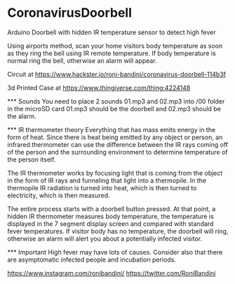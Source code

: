 # CoronavirusDoorbell
Arduino Doorbell with hidden IR temperature sensor to detect high fever

Using airports method, scan your home visitors body temperature as soon as they ring the bell using IR remote temperature. If body temperature is normal ring the bell, otherwise an alarm will appear.

Circuit at https://www.hackster.io/roni-bandini/coronavirus-doorbell-114b3f

3d Printed Case at https://www.thingiverse.com/thing:4224148

*** Sounds
You need to place 2 sounds 01.mp3 and 02.mp3 into /00 folder in the microSD card
01.mp3 should be the doorbell and 02.mp3 should be the alarm.

*** IR thermometer theory
Everything that has mass emits energy in the form of heat. Since there is heat being emitted by any object or person, an infrared thermometer can use the difference between the IR rays coming off of the person and the surrounding environment to determine temperature of the person itself.

The IR thermometer works by focusing light that is coming from the object in the form of IR rays and funneling that light into a thermopile. In the thermopile IR radiation is turned into heat, which is then turned to electricity, which is then measured.

The entire process starts with a doorbell button pressed. At that point, a hidden IR thermometer measures body temperature, the temperature is displayed in the 7 segment display screen and compared with standard fever temperatures. If visitor body has no temperature, the doorbell will ring, otherwise an alarm will alert you about a potentially infected visitor.

*** Important
High fever may have lots of causes. Consider also that there are asymptomatic infected people and incubation periods.

https://www.instagram.com/ronibandini/ 
https://twitter.com/RoniBandini
